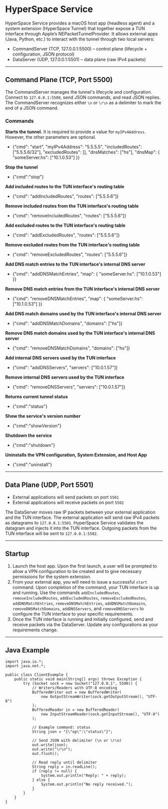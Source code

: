 # HyperSpace Service

HyperSpace Service provides a macOS host app (headless agent) and a system extension (HyperSpace Tunnel) that together expose a TUN interface through Apple’s NEPacketTunnelProvider. It allows external apps (Java, Python, etc.) to interact with the tunnel through two local servers:

- CommandServer (TCP, 127.0.0.1:5500) – control plane (lifecycle + configuration, JSON protocol)
- DataServer (UDP, 127.0.0.1:5501) – data plane (raw IPv4 packets)

---

## Command Plane (TCP, Port 5500)

The CommandServer manages the tunnel's lifecycle and configuration. Connect to `127.0.0.1:5500`, send JSON commands, and read JSON replies. The CommandServer recognizes either `\n` or `\r\n` as a delimiter to mark the end of a JSON command.

### Commands

**Starts the tunnel.** It is required to provide a value for `myIPv4Address`. However, the other parameters are optional.

- {"cmd": "start",
   "myIPv4Address": "5.5.5.5",
   "includedRoutes": ["5.5.5.6/32"],
   "excludedRoutes": [],
   "dnsMatches": ["hs"],
   "dnsMap": { "someServer.hs": ["10.1.0.53"] }}

**Stop the tunnel**

- {"cmd":"stop"}

**Add included routes to the TUN interface's routing table**

- {"cmd": "addIncludedRoutes", "routes": ["5.5.5.6"]}

**Remove included routes from the TUN interface's routing table**

- {"cmd": "removeIncludedRoutes", "routes": ["5.5.5.6"]}

**Add excluded routes to the TUN interface's routing table**

- {"cmd": "addExcludedRoutes", "routes": ["5.5.5.6"]}

**Remove excluded routes from the TUN interface's routing table**

- {"cmd": "removeExcludedRoutes", "routes": ["5.5.5.6"]}

**Add DNS match entries to the TUN interface's internal DNS server**

- {"cmd": "addDNSMatchEntries", "map": { "someServer.hs": ["10.1.0.53"] }}

**Remove DNS match entries from the TUN interface's internal DNS server**

- {"cmd": "removeDNSMatchEntries", "map": { "someServer.hs": ["10.1.0.53"] }}

**Add DNS match domains used by the TUN interface's internal DNS server**

- {"cmd": "addDNSMatchDomains", "domains": ["hs"]}

**Remove DNS match domains used by the TUN interface's internal DNS server**

- {"cmd": "removeDNSMatchDomains", "domains": ["hs"]}

**Add internal DNS servers used by the TUN interface**

- {"cmd": "addDNSServers", "servers": ["10.0.1.57"]}

**Remove internal DNS servers used by the TUN interface**

- {"cmd": "removeDNSServers", "servers": ["10.0.1.57"]}

**Returns current tunnel status**

- {"cmd":"status"}

**Show the service's version number**

- {"cmd":"showVersion"}

**Shutdown the service**

- {"cmd":"shutdown"}

**Uninstalls the VPN configuration, System Extension, and Host App**

- {"cmd":"uninstall"}

---

## Data Plane (UDP, Port 5501)

- External applications will send packets on port `5501`
- External applications will receive packets on port `5502`
  
The DataServer moves raw IP packets between your external application and the TUN interface. The external application will send raw IPv4 packets as datagrams to `127.0.0.1:5501`. HyperSpace Service validates the datagram and injects it into the TUN interface. Outgoing packets from the TUN interface will be sent to `127.0.0.1:5502`.

---

## Startup

1) Launch the host app. Upon the first launch, a user will be prompted to allow a VPN configuration to be created and to give necessary permissions for the system extension. 
2) From your external app, you will need to issue a successful `start` command. Upon completion of the command, your TUN interface is up and running. Use the commands `addIncludedRoutes`, `removeIncludedRoutes`, `addExcludedRoutes`, `removeExcludedRoutes`, `addDNSMatchEntries`, `removeDNSMatchEntries`, `addDNSMatchDomains`, `removeDNSMatchDomains`, `addDNSServers`, and `removeDNSServers` to configure the TUN interface to your specific requirements.
3) Once the TUN interface is running and initially configured, send and receive packets via the DataServer. Update any configurations as your requirements change.

---

## Java Example

```
import java.io.*;
import java.net.*;

public class ClientExample {
    public static void main(String[] args) throws Exception {
        try (Socket sock = new Socket("127.0.0.1", 5500)) {
            // Writers/Readers with UTF-8 encoding
            BufferedWriter out = new BufferedWriter(
                new OutputStreamWriter(sock.getOutputStream(), "UTF-8")
            );
            BufferedReader in = new BufferedReader(
                new InputStreamReader(sock.getInputStream(), "UTF-8")
            );

            // Example command: status
            String json = "{\"op\":\"status\"}";

            // Send JSON with delimiter (\n or \r\n)
            out.write(json);
            out.write("\r\n");
            out.flush();

            // Read reply until delimiter
            String reply = in.readLine();
            if (reply != null) {
                System.out.println("Reply: " + reply);
            } else {
                System.out.println("No reply received.");
            }
        }
    }
}
```


